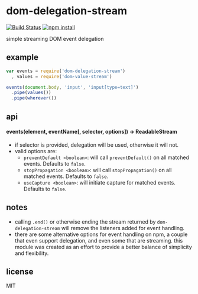 # dom-delegation-stream

[![Build Status](http://img.shields.io/travis/jarofghosts/dom-delegation-stream/master.svg?style=flat)](https://travis-ci.org/jarofghosts/dom-delegation-stream)
[![npm install](http://img.shields.io/npm/dm/dom-delegation-stream.svg?style=flat)](https://www.npmjs.org/package/dom-delegation-stream)

simple streaming DOM event delegation

## example

```javascript
var events = require('dom-delegation-stream')
  , values = require('dom-value-stream')

events(document.body, 'input', 'input[type=text]')
  .pipe(values())
  .pipe(wherever())
```

## api

#### events(element, eventName[, selector, options]) -> ReadableStream

* if selector is provided, delegation will be used, otherwise it will not.
* valid options are:
  - `preventDefault <boolean>`: will call `preventDefault()` on all matched
  events. Defaults to `false`.
  - `stopPropagation <boolean>`: will call `stopPropagation()` on all matched
  events. Defaults to `false`.
  - `useCapture <boolean>`: will initiate capture for matched events. Defaults
  to `false`.

## notes

* calling `.end()` or otherwise ending the stream returned by
  `dom-delegation-stream` will remove the listeners added for event handling.
* there are some alternative options for event handling on npm, a couple that
  even support delegation, and even some that are streaming. this module was
  created as an effort to provide a better balance of simplicity and
  flexibility.

## license

MIT
